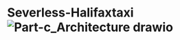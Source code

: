 # Severless-Halifaxtaxi![Part-c_Architecture drawio](https://github.com/jainilsevalia/Severless-Halifaxtaxi/assets/37774202/b2bfc2b8-ee65-4579-a89f-8e48f9040ab3)
